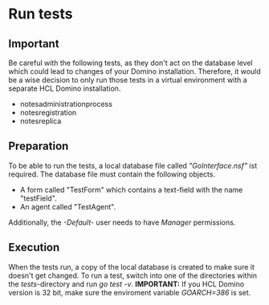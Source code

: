 # Run tests
## Important
Be careful with the following tests, as they don't act on the database level which could lead to changes of your Domino installation. Therefore, it would be a wise decision to only run those tests in a virtual environment with a separate HCL Domino installation.
- notesadministrationprocess
- notesregistration
- notesreplica

## Preparation
To be able to run the tests, a local database file called *"GoInterface.nsf"* ist required. The database file must contain the following objects.
- A form called "TestForm" which contains a text-field with the name "testField".
- An agent called "TestAgent".

Additionally, the *-Default-* user needs to have *Manager* permissions.

## Execution
When the tests run, a copy of the local database is created to make sure it doesn't get changed. To run a test, switch into one of the directories within the *tests*-directory and run *go test -v*. **IMPORTANT:** If you HCL Domino version is 32 bit, make sure the enviroment variable *GOARCH=386* is set.
